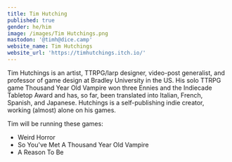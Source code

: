 ```yaml
---
title: Tim Hutching
published: true
gender: he/him
image: /images/Tim Hutchings.png
mastodon: '@timh@dice.camp'
website_name: Tim Hutchings
website_url: 'https://timhutchings.itch.io/'
---
```


Tim Hutchings is an artist, TTRPG/larp designer, video-post generalist, and professor of game design at Bradley University in the US.  His solo TTRPG game Thousand Year Old Vampire won three Ennies and the Indiecade Tabletop Award and has, so far, been translated into Italian, French, Spanish, and Japanese. Hutchings is a self-publishing indie creator, working (almost) alone on his games.

Tim will be running these games:

* Weird Horror
* So You've Met A Thousand Year Old Vampire
* A Reason To Be 
